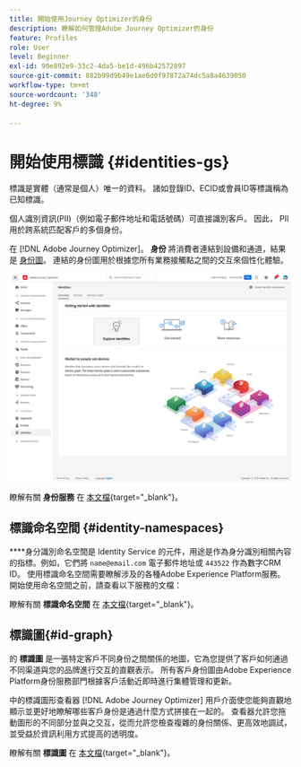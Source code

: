 ```yaml
---
title: 開始使用Journey Optimizer的身份
description: 瞭解如何管理Adobe Journey Optimizer的身份
feature: Profiles
role: User
level: Beginner
exl-id: 90e892e9-33c2-4da5-be1d-496b42572897
source-git-commit: 882b99d9b49e1ae6d0f97872a74dc5a8a4639050
workflow-type: tm+mt
source-wordcount: '348'
ht-degree: 9%

---
```


# 開始使用標識 {#identities-gs}

標識是實體（通常是個人）唯一的資料。 諸如登錄ID、ECID或會員ID等標識稱為已知標識。

個人識別資訊(PII)（例如電子郵件地址和電話號碼）可直接識別客戶。 因此， PII用於跨系統匹配客戶的多個身份。

在 [!DNL Adobe Journey Optimizer]。 **身份** 將消費者連結到設備和通道，結果是 [身份圖](#id-graph)。 連結的身份圖用於根據您所有業務接觸點之間的交互來個性化體驗。

![](assets/identities-home.png)

瞭解有關 **身份服務** 在 [本文檔](https://experienceleague.adobe.com/docs/experience-platform/identity/home.html?lang=zh-Hant){target=&quot;_blank&quot;}。

## 標識命名空間 {#identity-namespaces}

****&#x200B;身分識別命名空間是 Identity Service 的元件，用途是作為身分識別相關內容的指標。例如，它們將 `name@email.com` 電子郵件地址或 `443522` 作為數字CRM ID。 使用標識命名空間需要瞭解涉及的各種Adobe Experience Platform服務。 開始使用命名空間之前，請查看以下服務的文檔：

瞭解有關 **標識命名空間** 在 [本文檔](https://experienceleague.adobe.com/docs/experience-platform/identity/namespaces.html?lang=zh-Hant){target=&quot;_blank&quot;}。

## 標識圖{#id-graph}

的 **標識圖** 是一張特定客戶不同身份之間關係的地圖，它為您提供了客戶如何通過不同渠道與您的品牌進行交互的直觀表示。 所有客戶身份圖由Adobe Experience Platform身份服務部門根據客戶活動近即時進行集體管理和更新。

中的標識圖形查看器 [!DNL Adobe Journey Optimizer] 用戶介面使您能夠直觀地顯示並更好地瞭解哪些客戶身份是通過什麼方式拼接在一起的。 查看器允許您拖動圖形的不同部分並與之交互，從而允許您檢查複雜的身份關係、更高效地調試，並受益於資訊利用方式提高的透明度。

瞭解有關 **標識圖** 在 [本文檔](https://experienceleague.adobe.com/docs/experience-platform/identity/ui/identity-graph-viewer.html){target=&quot;_blank&quot;}。
